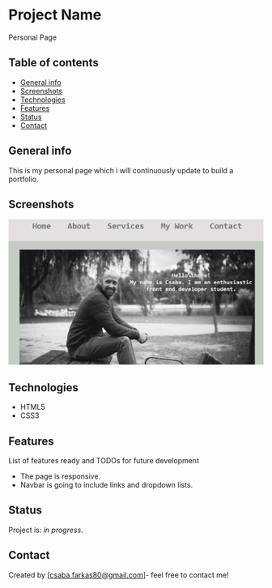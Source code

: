 # Project Name
Personal Page

## Table of contents
* [General info](#general-info)
* [Screenshots](#screenshots)
* [Technologies](#technologies)
* [Features](#features)
* [Status](#status)
* [Contact](#contact)

## General info
This is my personal page which i will continuously update to build a portfolio.

## Screenshots
![Personal page](PersonalPage.png)

## Technologies
* HTML5
* CSS3

## Features
List of features ready and TODOs for future development
* The page is responsive.
* Navbar is going to include links and dropdown lists.

## Status
Project is: _in progress_.

## Contact
Created by [csaba.farkas80@gmail.com]- feel free to contact me!
